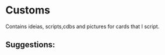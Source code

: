 # Customs


Contains ideias, scripts,cdbs and pictures for cards that I script.

## Suggestions:



